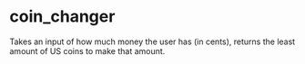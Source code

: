 ﻿# coin_changer

Takes an input of how much money the user has (in cents), returns the least amount of US coins to make that amount.

